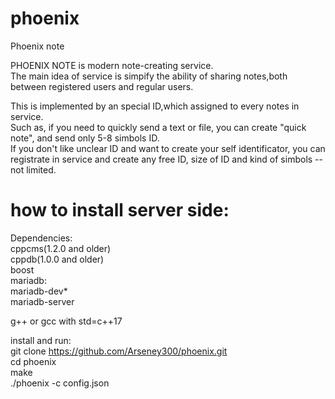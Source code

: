 # phoenix
Phoenix note


PHOENIX NOTE is modern note-creating service.  
The main idea of service is simpify the ability of sharing notes,both between registered users and regular users.  

This is implemented by an special ID,which assigned to every notes in service.  
Such as, if you need to quickly send a text or file, you can create "quick note", and send only 5-8 simbols ID.  
If you don't like unclear ID and want to create your self identificator, you can registrate in service and create any free ID, size of ID and kind of simbols  -- not limited.  


# how to install server side: 
Dependencies:  
cppcms(1.2.0 and older)  
cppdb(1.0.0 and older)  
boost  
mariadb:  
  mariadb-dev*  
  mariadb-server   
  
g++ or gcc  with std=c++17  

install and run:  
git clone https://github.com/Arseney300/phoenix.git  
cd phoenix  
make  
./phoenix -c config.json  


